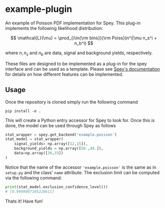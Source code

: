 # example-plugin
An example of Poisson PDF implementation for Spey. This plug-in implements the following likelihood distribution:

$$
\mathcal{L}(\mu) = \prod_{i\in{\rm bins}}{\rm Poiss}(n^i|\mu n_s^i + n_b^i)
$$

where $n, n_s$ and $n_b$ are data, signal and background yields, respectively.

These files are designed to be implemented as a plug-in for the spey interface and can be used as a template. Please see [Spey's documentation](https://speysidehep.github.io/spey/) for details on how different features can be implemented.

## Usage

Once the repository is cloned simply run the following command
```
pip install -e .
```
This will create a Python entry accessor for Spey to look for. Once this is done, the model can be used through Spey as follows
```python
stat_wrapper = spey.get_backend('example.poisson')
stat_model = stat_wrapper(
    signal_yields= np.array([12,15]),
    background_yields = np.array([50.,48.]),
    data=np.array([36,33])
)
```
Notice that the name of the accessor ``'example.poisson'`` is the same as in ``setup.py`` and the class' ``name`` attribute. The exclusion limit can be computed via the following command:
```python
print(stat_model.exclusion_confidence_level())
# [0.9999807105228611]
```
Thats it!
Have fun!
